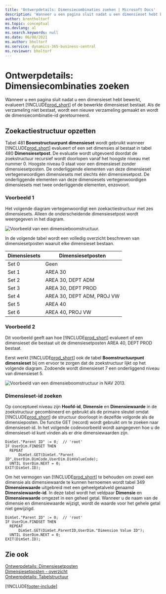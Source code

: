 ```yaml
---
title: 'Ontwerpdetails: Dimensiecombinaties zoeken | Microsoft Docs'
description: 'Wanneer u een pagina sluit nadat u een dimensieset hebt bewerkt, evalueert Business Central of de bewerkte dimensieset bestaat. Als de verzameling niet bestaat, wordt een nieuwe verzameling gemaakt en wordt de dimensiecombinatie-id geretourneerd.'
author: brentholtorf
ms.topic: conceptual
ms.devlang: al
ms.search.keywords: null
ms.date: 06/08/2021
ms.author: bholtorf
ms.service: dynamics-365-business-central
ms.reviewer: bholtorf
---
```

# <a name="design-details-searching-for-dimension-combinations"></a>Ontwerpdetails: Dimensiecombinaties zoeken
Wanneer u een pagina sluit nadat u een dimensieset hebt bewerkt, evalueert [!INCLUDE[prod_short](includes/prod_short.md)] of de bewerkte dimensieset bestaat. Als de verzameling niet bestaat, wordt een nieuwe verzameling gemaakt en wordt de dimensiecombinatie-id geretourneerd.  

## <a name="building-search-tree"></a>Zoekactiestructuur opzetten
 Tabel 481 **Boomstructuurpunt dimensieset** wordt gebruikt wanneer [!INCLUDE[prod_short](includes/prod_short.md)] evalueert of een set dimensies al bestaat in tabel 480 **Dimensiesetpost**. De evaluatie wordt uitgevoerd doordat de zoekstructuur recursief wordt doorlopen vanaf het hoogste niveau met nummer 0. Hoogste niveau 0 staat voor een dimensieset zonder dimensiesetposten. De onderliggende elementen van deze dimensieset vertegenwoordigen dimensiesets met slechts één dimensiesetpost. De onderliggende elementen van deze dimensiesets vertegenwoordigen dimensiesets met twee onderliggende elementen, enzovoort.  

### <a name="example-1"></a>Voorbeeld 1
 Het volgende diagram vertegenwoordigt een zoekactiestructuur met zes dimensiesets. Alleen de onderscheidende dimensiesetpost wordt weergegeven in het diagram.  

 ![Voorbeeld van een dimensieboomstructuur.](media/nav2013_dimension_tree.png "Voorbeeld van een dimensieboomstructuur")  

 In de volgende tabel wordt een volledig overzicht beschreven van dimensiesetposten waaruit elke dimensieset bestaan.  

|Dimensiesets|Dimensiesetposten|  
|--------------------|---------------------------|  
|Set 0|Geen|  
|Set 1|AREA 30|  
|Set 2|AREA 30, DEPT ADM|  
|Set 3|AREA 30, DEPT PROD|  
|Set 4|AREA 30, DEPT ADM, PROJ VW|  
|Set 5|AREA 40|  
|Set 6|AREA 40, PROJ VW|  

### <a name="example-2"></a>Voorbeeld 2
 Dit voorbeeld geeft aan hoe [!INCLUDE[prod_short](includes/prod_short.md)] evalueert of een dimensieset die bestaat uit de dimensiesetposten AREA 40, DEPT PROD bestaat.  

 Eerst werkt [!INCLUDE[prod_short](includes/prod_short.md)] ook de tabel **Boomstructuurpunt dimensieset** bij om ervoor te zorgen dat de zoekstructuur lijkt op het volgende diagram. Zodoende wordt dimensieset 7 een onderliggend niveau van dimensieset 5.  

 ![Voorbeeld van een dimensieboomstructuur in NAV 2013.](media/nav2013_dimension_tree_example2.png "Voorbeeld van een dimensieboomstructuur in NAV 2013")  

### <a name="finding-dimension-set-id"></a>Dimensieset-id zoeken
 Op conceptueel niveau zijn **Hoofd-id**, **Dimensie** en **Dimensiewaarde** in de zoekstructuur gecombineerd en gebruikt als de primaire sleutel omdat [!INCLUDE[prod_short](includes/prod_short.md)] de structuur doorloopt in dezelfde volgorde als de dimensieposten. De functie GET (record) wordt gebruikt om te zoeken naar dimensieset-id. In het volgende codevoorbeeld wordt aangegeven hoe u de dimensieset-id kunt vinden als er drie dimensiewaarden zijn.  

```  
DimSet."Parent ID" := 0;  // 'root'  
IF UserDim.FINDSET THEN  
  REPEAT  
      DimSet.GET(DimSet."Parent ID",UserDim.DimCode,UserDim.DimValueCode);  
  UNTIL UserDim.NEXT = 0;  
EXIT(DimSet.ID);  

```  

Om het vermogen van [!INCLUDE[prod_short](includes/prod_short.md)] te behouden om zowel een dimensie als dimensiewaarde te kunnen hernoemen wordt tabel 349 **Dimensiewaarde** uitgebreid met een geheelgetalveld genaamd **Dimensiewaarde-id**. In deze tabel wordt het veldpaar **Dimensie** en **Dimensiewaarde** omgezet in een geheel getal. Wanneer u de naam van de dimensie en dimensiewaarde wijzigt, wordt de waarde voor het gehele getal niet gewijzigd.  

```  
DimSet."Parent ID" := 0;  // 'root'  
IF UserDim.FINDSET THEN  
  REPEAT  
      DimSet.GET(DimSet.ParentID,UserDim."Dimension Value ID");  
  UNTIL UserDim.NEXT = 0;  
EXIT(DimSet.ID);  

```  

## <a name="see-also"></a>Zie ook
    
 [Ontwerpdetails: Dimensiesetposten](/dynamics365/business-central/design-details-dimension-set-entries-overview)   
 [Dimensiesetposten - overzicht](design-details-dimension-set-entries-overview.md)   
 [Ontwerpdetails: Tabelstructuur](design-details-table-structure.md)   
 


[!INCLUDE[footer-include](includes/footer-banner.md)]
